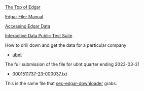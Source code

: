 

[The Top of Edgar](https://www.sec.gov/edgar)

[Edgar Filer Manual](https://www.sec.gov/edgar/filermanual)

[Accessing Edgar Data](https://www.sec.gov/os/accessing-edgar-data)

[Interactive Data Public Test Suite](https://www.sec.gov/structureddata/osdinteractivedatatestsuite)

How to drill down and get the data for a particular company

* [ubnt](https://www.sec.gov/Archives/edgar/data/1511737)

The full submission of the file for ubnt quarter ending 2023-03-31

* [0001511737-23-000037.txt](https://www.sec.gov/Archives/edgar/data/1511737/000151173723000037/0001511737-23-000037.txt)

This is the same file that [sec-edgar-downloader](https://github.com/stormasm/sec-edgar-downloader) grabs.

